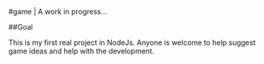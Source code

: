 #game
| A work in progress...

##Goal

This is my first real project in NodeJs. Anyone is welcome to help suggest game ideas and help with the development.
